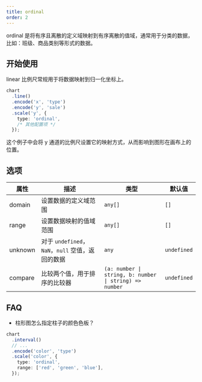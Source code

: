```yaml
---
title: ordinal
order: 2
---
```


ordinal 是将有序且离散的定义域映射到有序离散的值域，通常用于分类的数据，比如：班级、商品类别等形式的数据。

## 开始使用

linear 比例尺常规用于将数据映射到归一化坐标上。

```ts
chart
  .line()
  .encode('x', 'type')
  .encode('y', 'sale')
  .scale('y', {
    type: 'ordinal',
    /* 其他配置项 */
  });
```

这个例子中会将 y 通道的比例尺设置它的映射方式，从而影响到图形在画布上的位置。

## 选项

| 属性 | 描述 | 类型 | 默认值|
| -------------| ----------------------------------------------------------- | -----| -------|
| domain      | 设置数据的定义域范围                                            | `any[]` | `[]` |
| range       | 设置数据映射的值域范围                                           | `any[]` | `[]` |
| unknown     | 对于 `undefined`， `NaN`，`null` 空值，返回的数据                | `any` | `undefined` |
| compare     | 比较两个值，用于排序的比较器                                      | `(a: number \| string, b: number \| string) => number`      | `undefined` |

## FAQ

- 柱形图怎么指定柱子的颜色色板？

```ts
chart
  .interval()
  // ...
  .encode('color', 'type')
  .scale('color', {
    type: 'ordinal',
    range: ['red', 'green', 'blue'],
  });
```
